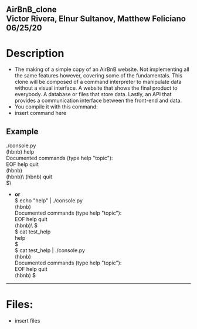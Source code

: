 **AirBnB_clone**\
Victor Rivera, Elnur Sultanov, Matthew Feliciano\
06/25/20
---

# Description
- The making of a simple copy of an AirBnB website. Not implementing all the same features however, covering some of the fundamentals. This clone will be composed of a command interpreter to manipulate data without a visual interface. A website that shows the final product to everybody. A database or files that store data. Lastly, an API that provides a communication interface between the front-end and data.
- You compile it with this command: 
- insert command here
## Example
./console.py\
(hbnb) help\
Documented commands (type help "topic"):\
EOF  help  quit\
(hbnb)\
(hbnb)\ 
(hbnb) quit\
$\
- __or__\
$ echo "help" | ./console.py\
(hbnb)\
Documented commands (type help "topic"):\
EOF  help  quit\
(hbnb)\ 
$\
$ cat test_help\
help\
$\
$ cat test_help | ./console.py\
(hbnb)\
Documented commands (type help "topic"):\
EOF  help  quit\
(hbnb) 
$
---
# Files:
- insert files